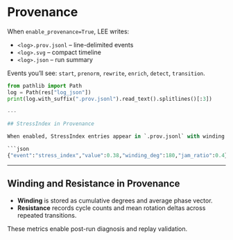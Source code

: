 # Provenance

When `enable_provenance=True`, LEE writes:
- `<log>.prov.jsonl` – line-delimited events
- `<log>.svg` – compact timeline
- `<log>.json` – run summary

Events you’ll see: `start`, `prenorm`, `rewrite`, `enrich`, `detect`, `transition`.

```python
from pathlib import Path
log = Path(res["log_json"])
print(log.with_suffix(".prov.jsonl").read_text().splitlines()[:3])

---

## StressIndex in Provenance

When enabled, StressIndex entries appear in `.prov.jsonl` with winding and jam ratio for each run (or window):

```json
{"event":"stress_index","value":0.38,"winding_deg":180,"jam_ratio":0.4}
```

---

## Winding and Resistance in Provenance

- **Winding** is stored as cumulative degrees and average phase vector.  
- **Resistance** records cycle counts and mean rotation deltas across repeated transitions.

These metrics enable post-run diagnosis and replay validation.
